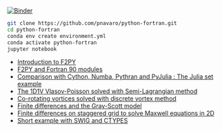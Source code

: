 [![Binder](https://mybinder.org/badge_logo.svg)](https://mybinder.org/v2/gh/pnavaro/python-fortran/master)

```bash
git clone https://github.com/pnavaro/python-fortran.git
cd python-fortran
conda env create environment.yml
conda activate python-fortran
jupyter notebook
```
  - [Introduction to F2PY](https://pnavaro.github.io/python-fortran/_build/html/01.f2py.html)
  - [F2PY and Fortran 90 modules](https://pnavaro.github.io/python-fortran/_build/html/02.f2py.html)
  - [Comparison with Cython, Numba, Pythran and PyJulia : The Julia set example](https://pnavaro.github.io/python-fortran/_build/html/03.julia-set.html)
  - [The 1D1V Vlasov-Poisson solved with Semi-Lagrangian method](https://pnavaro.github.io/python-fortran/_build/html/04.vlasov-poisson.html)
  - [Co-rotating vortices solved with discrete vortex method](https://pnavaro.github.io/python-fortran/_build/html/05.co-rotating-vortex.html)
  - [Finite differences and the Gray-Scott model](https://pnavaro.github.io/python-fortran/_build/html/06.gray-scott-model.html)
  - [Finite differences on staggered grid to solve Maxwell equations in 2D](https://pnavaro.github.io/python-fortran/_build/html/07.maxwell-fdtd-2d.html)
  - [Short example with SWIG and CTYPES](https://pnavaro.github.io/python-fortran/_build/html/08.swig.html)
